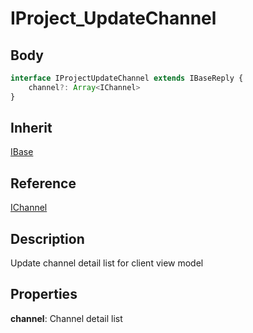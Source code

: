 # IProject_UpdateChannel

## Body
```typescript
interface IProjectUpdateChannel extends IBaseReply {
    channel?: Array<IChannel>
}
```

## Inherit

[IBase](./../../base/IBaseReply.md)

## Reference

[IChannel](./../../database/Channel.md)

## Description

Update channel detail list for client view model

## Properties

**channel**: Channel detail list